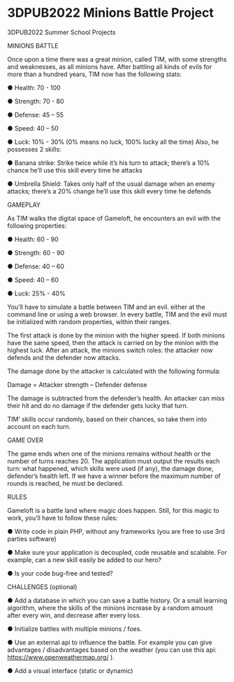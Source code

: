 # 3DPUB2022 Minions Battle Project
3DPUB2022 Summer School Projects
 

MINIONS BATTLE 

Once upon a time there was a great minion, called TIM, with some strengths and weaknesses, as all minions have.
After battling all kinds of evils for more than a hundred years, TIM now has the following stats:

   ●	Health: 70 - 100

   ●	Strength: 70 - 80

   ●	Defense: 45 – 55

   ●	Speed: 40 – 50

   ●	Luck: 10% - 30% (0% means no luck, 100% lucky all the time) Also, he possesses 2 skills:

   ●	Banana strike: Strike twice while it’s his turn to attack; there’s a 10% chance he’ll use this skill every time he attacks

   ●	Umbrella Shield: Takes only half of the usual damage when an enemy attacks; there’s a 20% change he’ll use this skill every time he defends



GAMEPLAY 

As TIM walks the digital space of Gameloft, he encounters an evil with the following properties:

   ●	Health: 60 - 90

   ●	Strength: 60 - 90

   ●	Defense: 40 – 60

   ●	Speed: 40 – 60

   ●	Luck: 25% - 40% 

You’ll have to simulate a battle between TIM and an evil. either at the command line or using a web browser. In every battle, TIM and the evil must be initialized with random properties, within their ranges.

The first attack is done by the minion with the higher speed. If both minions have the same speed, then the attack is carried on by the minion with the highest luck. After an attack, the minions switch roles: the attacker now defends and the defender now attacks.

The damage done by the attacker is calculated with the following formula:

Damage = Attacker strength – Defender defense

The damage is subtracted from the defender’s health. An attacker can miss their hit and do no damage if the defender gets lucky that turn.

TIM’ skills occur randomly, based on their chances, so take them into account on each turn.

GAME OVER

 The game ends when one of the minions remains without health or the number of turns reaches 20. The application must output the results each turn: what happened, which skills were used (if any), the damage done, defender’s health left.
If we have a winner before the maximum number of rounds is reached, he must be declared.

RULES 

Gameloft is a battle land where magic does happen. Still, for this magic to work, you’ll have to follow these rules:

   ● Write code in plain PHP, without any frameworks (you are free to use 3rd parties software)

   ● Make sure your application is decoupled, code reusable and scalable. For example, can a new skill easily be added to our hero?

   ● Is your code bug-free and tested?

CHALLENGES (optional)

   ●	Add a database in which you can save a battle history. Or a small learning algorithm, where the skills of the minions increase by a random amount after every win, and decrease after every loss.

   ●	Initialize battles with multiple minions / foes.

   ●	Use an external api to influence the battle. For example you can give advantages / disadvantages based on the weather (you can use this api:  https://www.openweathermap.org/ ).

   ●	Add a visual interface (static or dynamic)
